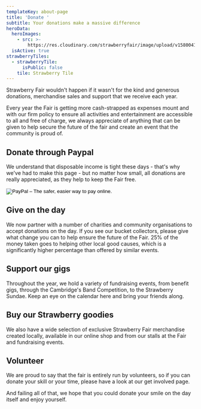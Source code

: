 ```yaml
---
templateKey: about-page
title: 'Donate '
subtitle: Your donations make a massive difference
heroData:
  heroImages:
    - src: >-
        https://res.cloudinary.com/strawberryfair/image/upload/v1580041739/Banner/bunting_unwt07.jpg
  isActive: true
strawberryTiles:
  - strawberryTile:
      isPublic: false
    tile: Strawberry Tile
---
```

Strawberry Fair wouldn't happen if it wasn't for the kind and generous donations, merchandise sales and support that we receive each year.

Every year the Fair is getting more cash-strapped as expenses mount and with our firm policy to ensure all activities and entertainment are accessible to all and free of charge, we always appreciate of anything that can be given to help secure the future of the fair and create an event that the community is proud of.

## Donate through Paypal

We understand that disposable income is tight these days - that's why we've had to make this page - but no matter how small, all donations are really appreciated, as they help to keep the Fair free.

<form target="_top" action="https://www.paypal.com/cgi-bin/webscr" method="post"><input type="hidden" name="cmd" value="_s-xclick" /> <input type="hidden" name="hosted_button_id" value="TX2E4BTL9HENG" /> <input type="image" alt="PayPal &ndash; The safer, easier way to pay online." border="0" name="submit" src="https://www.paypalobjects.com/en_GB/i/btn/btn_donate_SM.gif" /> <img width="1" alt="" height="1" border="0" src="https://www.paypalobjects.com/en_GB/i/scr/pixel.gif" /></form>

## Give on the day

We now partner with a number of charities and community organisations to accept donations on the day. If you see our bucket collectors, please give what change you can to help ensure the future of the Fair. 25% of the money taken goes to helping other local good causes, which is a significantly higher percentage than offered by similar events. 

## Support our gigs

Throughout the year, we hold a variety of fundraising events, from benefit gigs, through the Cambridge's Band Competition, to the Strawberry Sundae. Keep an eye on the calendar here and bring your friends along.

## Buy our Strawberry goodies

We also have a wide selection of exclusive Strawberry Fair merchandise created locally, available in our online shop and from our stalls at the Fair and fundraising events.

## Volunteer

We are proud to say that the fair is entirely run by volunteers, so if you can donate your skill or your time, please have a look at our get involved page.

And failing all of that, we hope that you could donate your smile on the day itself and enjoy yourself.
